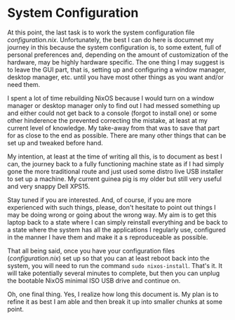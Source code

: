 # System Configuration

At this point, the last task is to work the system configuration file _configuration.nix_.  Unfortunately, the best I can do here is documnet my journey in this because the system configuration is, to some extent, full of personal preferences and, depending on the amount of customization of the hardware, may be highly hardware specific.  The one thing I may suggest is to leave the GUI part, that is, setting up and configuring a window manager, desktop manager, etc. until you have most other things as you want and/or need them.

I spent a lot of time rebuilding NixOS because I would turn on a window manager or desktop manager only to find out I had messed something up and either could not get back to a console (forgot to install one) or some other hinderence the prevented correcting the mistake, at least at my current level of knowledge.  My take-away from that was to save that part for as close to the end as possible.  There are many other things that can be set up and tweaked before hand.

My intention, at least at the time of writing all this, is to document as best I can, the journey back to a fully functioning machine state as if I had simply gone the more traditional route and just used some distro live USB installer to set up a machine.  My current guinea pig is my older but still very useful and very snappy Dell XPS15.

Stay tuned if you are interested.  And, of course, if you are more experienced with such things, please, don't hesitate to point out things I may be doing wrong or going about the wrong way.  My aim is to get this laptop back to a state where I can simply reinstall everything and be back to a state where the system has all the applications I regularly use, configured in the manner I have them and make it a s reproduceable as possible.

That all being said, once you have your configuration files (_configuration.nix_) set up so that you can at least reboot back into the system, you will need to run the command `sudo nixos-install`.  That's it.  It will take potentially several minutes to complete, but then you can unplug the bootable NixOS minimal ISO USB drive and continue on.

Oh, one final thing.  Yes, I realize how long this document is.  My plan is to refine it as best I am able and then break it up into smaller chunks at some point.